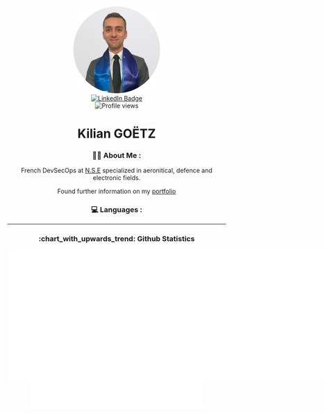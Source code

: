 <div align="center">
  <img src="./Profile.png"/>
  <div id="badges">
    <a href="https://www.linkedin.com/in/kilian-goetz/">
      <img src="https://img.shields.io/badge/LinkedIn-blue?style=for-the-badge&logo=linkedin&logoColor=white" alt="LinkedIn Badge"/>
    </a>
  </div>
  <img src="https://komarev.com/ghpvc/?username=Beladric&style=flat-square&color=blue" alt="Profile views"/>
  <h1>
    Kilian GOËTZ
  </h1>
</div>

<div align="center">
  <h3>👨‍💻 About Me :</h3>
  <p>
  French DevSecOps at <a href="https://www.nse-groupe.com/">N.S.E</a> specialized in aeronitical, defence and electronic fields.
  </p>
  <p>
    Found further information on my <a href="https://kilian-goetz.com/">portfolio</a>
  </p>
  
  <h3 id="-languages-">💻 Languages :</h3>

---

<h3 align="center">
  :chart_with_upwards_trend: Github Statistics
</h3>
<div align="center">
  <div style="display:flex;flex-direction:row">
    <img align="center" src="/github-metrics.svg" alt="Metrics" width="400">
    <img align="center" src="/metrics.plugin.isocalendar.fullyear.svg" alt="Metrics" width="400">
  </div>
  <img align="center" src="/metrics.plugin.languages.svg" alt="Metrics" width="400">
</div>
